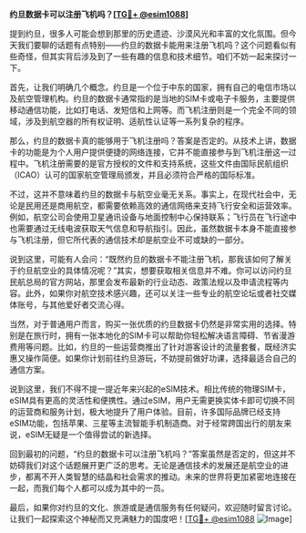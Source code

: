**约旦数据卡可以注册飞机吗？[[TG💪+ @esim1088](https://t.me/s/esim1088)]**

提到约旦，很多人可能会想到那里的历史遗迹、沙漠风光和丰富的文化氛围。但今天我们要聊的话题有点特别——约旦的数据卡能用来注册飞机吗？这个问题看似有些奇怪，但其实背后涉及到了一些有趣的信息和技术细节。咱们不妨一起来探讨一下。

首先，让我们明确几个概念。约旦是一个位于中东的国家，拥有自己的电信市场以及航空管理机构。约旦的数据卡通常指的是当地的SIM卡或电子卡服务，主要提供移动通信功能，比如打电话、发短信和上网等。而飞机注册则是一个完全不同的领域，涉及到航空器的所有权证明、适航性认证等一系列复杂的程序。

那么，约旦的数据卡真的能够用于飞机注册吗？答案是否定的。从技术上讲，数据卡的功能是为个人用户提供便捷的网络连接，它并不能直接参与到飞机注册这一过程中。飞机注册需要的是官方授权的文件和支持系统，这些文件由国际民航组织（ICAO）认可的国家航空管理局颁发，并且必须符合严格的国际标准。

不过，这并不意味着约旦的数据卡与航空业毫无关系。事实上，在现代社会中，无论是民用还是商用航空，都需要依赖高效的通信网络来支持飞行安全和运营效率。例如，航空公司会使用卫星通讯设备与地面控制中心保持联系；飞行员在飞行途中也需要通过无线电波获取天气信息和导航指引。因此，虽然数据卡本身不能直接参与飞机注册，但它所代表的通信技术却是航空业不可或缺的一部分。

说到这里，可能有人会问：“既然约旦的数据卡不能注册飞机，那我该如何了解关于约旦航空业的具体情况呢？”其实，想要获取相关信息并不难。你可以访问约旦民航总局的官方网站，那里会发布最新的行业动态、政策法规以及申请流程等内容。此外，如果你对航空技术感兴趣，还可以关注一些专业的航空论坛或者社交媒体账号，与其他爱好者交流心得。

当然，对于普通用户而言，购买一张优质的约旦数据卡仍然是非常实用的选择。特别是在旅行时，拥有一张本地化的SIM卡可以帮助你轻松解决语言障碍、节省漫游费用等问题。比如，约旦的一些运营商推出了针对游客设计的流量套餐，既经济实惠又操作简便。如果你计划前往约旦游玩，不妨提前做好功课，选择最适合自己的通信方案。

说到这里，我们不得不提一提近年来兴起的eSIM技术。相比传统的物理SIM卡，eSIM具有更高的灵活性和便携性。通过eSIM，用户无需更换实体卡即可切换不同的运营商和服务计划，极大地提升了用户体验。目前，许多国际品牌已经支持eSIM功能，包括苹果、三星等主流智能手机制造商。对于经常跨国出行的朋友来说，eSIM无疑是一个值得尝试的新选择。

回到最初的问题，“约旦的数据卡可以注册飞机吗？”答案虽然是否定的，但这并不妨碍我们对这个话题展开更广泛的思考。无论是通信技术的发展还是航空业的进步，都离不开人类智慧的结晶和社会需求的推动。未来的世界将更加紧密地连接在一起，而我们每个人都可以成为其中的一员。

最后，如果你对约旦的文化、旅游或是通信服务有任何疑问，欢迎随时留言讨论。让我们一起探索这个神秘而又充满魅力的国度吧！[[TG💪+ @esim1088](https://t.me/s/esim1088) ![Image](https://i.postimg.cc/4NQfJmqS/Snipaste-2025-05-13-00-14-12.png)]